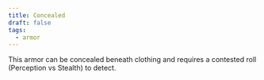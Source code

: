 ```yaml
---
title: Concealed
draft: false
tags:
  - armor
---
```

This armor can be concealed beneath clothing and requires a contested roll (Perception vs Stealth) to detect.